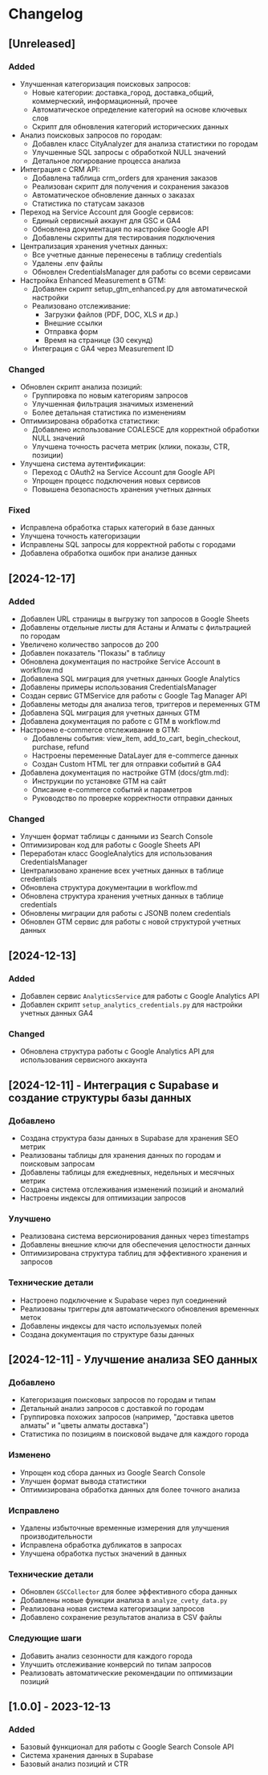 # Changelog

## [Unreleased]

### Added
- Улучшенная категоризация поисковых запросов:
  - Новые категории: доставка_город, доставка_общий, коммерческий, информационный, прочее
  - Автоматическое определение категорий на основе ключевых слов
  - Скрипт для обновления категорий исторических данных
- Анализ поисковых запросов по городам:
  - Добавлен класс CityAnalyzer для анализа статистики по городам
  - Улучшенные SQL запросы с обработкой NULL значений
  - Детальное логирование процесса анализа
- Интеграция с CRM API:
  - Добавлена таблица crm_orders для хранения заказов
  - Реализован скрипт для получения и сохранения заказов
  - Автоматическое обновление данных о заказах
  - Статистика по статусам заказов
- Переход на Service Account для Google сервисов:
  - Единый сервисный аккаунт для GSC и GA4
  - Обновлена документация по настройке Google API
  - Добавлены скрипты для тестирования подключения
- Централизация хранения учетных данных:
  - Все учетные данные перенесены в таблицу credentials
  - Удалены .env файлы
  - Обновлен CredentialsManager для работы со всеми сервисами
- Настройка Enhanced Measurement в GTM:
  - Добавлен скрипт setup_gtm_enhanced.py для автоматической настройки
  - Реализовано отслеживание:
    - Загрузки файлов (PDF, DOC, XLS и др.)
    - Внешние ссылки
    - Отправка форм
    - Время на странице (30 секунд)
  - Интеграция с GA4 через Measurement ID

### Changed
- Обновлен скрипт анализа позиций:
  - Группировка по новым категориям запросов
  - Улучшенная фильтрация значимых изменений
  - Более детальная статистика по изменениям
- Оптимизирована обработка статистики:
  - Добавлено использование COALESCE для корректной обработки NULL значений
  - Улучшена точность расчета метрик (клики, показы, CTR, позиции)
- Улучшена система аутентификации:
  - Переход с OAuth2 на Service Account для Google API
  - Упрощен процесс подключения новых сервисов
  - Повышена безопасность хранения учетных данных

### Fixed
- Исправлена обработка старых категорий в базе данных
- Улучшена точность категоризации
- Исправлены SQL запросы для корректной работы с городами
- Добавлена обработка ошибок при анализе данных

## [2024-12-17]
### Added
- Добавлен URL страницы в выгрузку топ запросов в Google Sheets
- Добавлены отдельные листы для Астаны и Алматы с фильтрацией по городам
- Увеличено количество запросов до 200
- Добавлен показатель "Показы" в таблицу
- Обновлена документация по настройке Service Account в workflow.md
- Добавлена SQL миграция для учетных данных Google Analytics
- Добавлены примеры использования CredentialsManager
- Создан сервис GTMService для работы с Google Tag Manager API
- Добавлены методы для анализа тегов, триггеров и переменных GTM
- Добавлена SQL миграция для учетных данных GTM
- Добавлена документация по работе с GTM в workflow.md
- Настроено e-commerce отслеживание в GTM:
  - Добавлены события: view_item, add_to_cart, begin_checkout, purchase, refund
  - Настроены переменные DataLayer для e-commerce данных
  - Создан Custom HTML тег для отправки событий в GA4
- Добавлена документация по настройке GTM (docs/gtm.md):
  - Инструкции по установке GTM на сайт
  - Описание e-commerce событий и параметров
  - Руководство по проверке корректности отправки данных

### Changed
- Улучшен формат таблицы с данными из Search Console
- Оптимизирован код для работы с Google Sheets API
- Переработан класс GoogleAnalytics для использования CredentialsManager
- Централизовано хранение всех учетных данных в таблице credentials
- Обновлена структура документации в workflow.md
- Обновлена структура хранения учетных данных в таблице credentials
- Обновлены миграции для работы с JSONB полем credentials
- Обновлен GTM сервис для работы с новой структурой учетных данных

## [2024-12-13]
### Added
- Добавлен сервис `AnalyticsService` для работы с Google Analytics API
- Добавлен скрипт `setup_analytics_credentials.py` для настройки учетных данных GA4
### Changed
- Обновлена структура работы с Google Analytics API для использования сервисного аккаунта

## [2024-12-11] - Интеграция с Supabase и создание структуры базы данных

### Добавлено
- Создана структура базы данных в Supabase для хранения SEO метрик
- Реализованы таблицы для хранения данных по городам и поисковым запросам
- Добавлены таблицы для ежедневных, недельных и месячных метрик
- Создана система отслеживания изменений позиций и аномалий
- Настроены индексы для оптимизации запросов

### Улучшено
- Реализована система версионирования данных через timestamps
- Добавлены внешние ключи для обеспечения целостности данных
- Оптимизирована структура таблиц для эффективного хранения и запросов

### Технические детали
- Настроено подключение к Supabase через пул соединений
- Реализованы триггеры для автоматического обновления временных меток
- Добавлены индексы для часто используемых полей
- Создана документация по структуре базы данных

## [2024-12-11] - Улучшение анализа SEO данных

### Добавлено
- Категоризация поисковых запросов по городам и типам
- Детальный анализ запросов с доставкой по городам
- Группировка похожих запросов (например, "доставка цветов алматы" и "цветы алматы доставка")
- Статистика по позициям в поисковой выдаче для каждого города

### Изменено
- Упрощен код сбора данных из Google Search Console
- Улучшен формат вывода статистики
- Оптимизирована обработка данных для более точного анализа

### Исправлено
- Удалены избыточные временные измерения для улучшения производительности
- Исправлена обработка дубликатов в запросах
- Улучшена обработка пустых значений в данных

### Технические детали
- Обновлен `GSCCollector` для более эффективного сбора данных
- Добавлены новые функции анализа в `analyze_cvety_data.py`
- Реализована новая система категоризации запросов
- Добавлено сохранение результатов анализа в CSV файлы

### Следующие шаги
- Добавить анализ сезонности для каждого города
- Улучшить отслеживание конверсий по типам запросов
- Реализовать автоматические рекомендации по оптимизации позиций

## [1.0.0] - 2023-12-13

### Added
- Базовый функционал для работы с Google Search Console API
- Система хранения данных в Supabase
- Базовый анализ позиций и CTR
